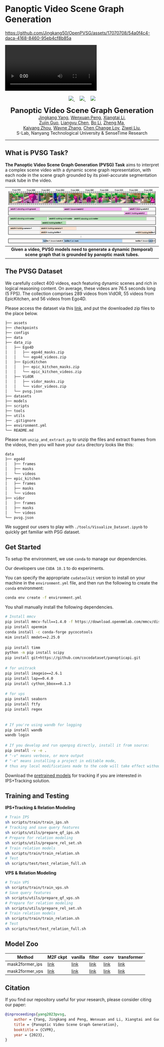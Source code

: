 # Panoptic Video Scene Graph Generation
<p align="center">
  <!-- <img src="./assets/psgtr_long.gif" align="center" width="80%"> -->

https://github.com/Jingkang50/OpenPVSG/assets/17070708/54a0f4c4-daca-4168-8460-95eb4cf8b85a

<video controls>
  <source src="[https://github.com/Jingkang50/OpenPVSG/assets/17070708/54a0f4c4-daca-4168-8460-95eb4cf8b85a](https://github.com/Jingkang50/OpenPVSG/assets/17070708/54a0f4c4-daca-4168-8460-95eb4cf8b85a)" type="video/mp4">
  Your browser does not support the video tag.
</video>

  <p align="center">
  <a href="https://arxiv.org/" target='_blank'>
    <img src="https://img.shields.io/badge/Paper-CVPR%202023-b31b1b?style=flat-square">
  </a>
  &nbsp;&nbsp;&nbsp;
  <a href="https://jingkang50.github.io/PVSG/" target='_blank'>
    <img src="https://img.shields.io/badge/Page-jingkang50/PVSG-228c22?style=flat-square">
  </a>
  &nbsp;&nbsp;&nbsp;
  <a href="https://entuedu-my.sharepoint.com/:f:/r/personal/jingkang001_e_ntu_edu_sg/Documents/PVSG_dataset?csf=1&web=1&e=lTqRxQ" target='_blank'>
    <img src="https://img.shields.io/badge/Data-PVSGDataset-334b7f?style=flat-square">
  </a>
</p>

  <p align="center">
  <font size=5><strong>Panoptic Video Scene Graph Generation</strong></font>
    <br>
        <a href="https://jingkang50.github.io/">Jingkang Yang</a>,
        <a href="https://lilydaytoy.github.io/">Wenxuan Peng</a>,
        <a href="https://lxtgh.github.io/">Xiangtai Li</a>,<br>
        <a href="https://scholar.google.com/citations?user=G8DPsoUAAAAJ&amp;hl=zh-CN">Zujin Guo</a>,
        <a href="https://cliangyu.com/"> Liangyu Chen</a>,
        <a href="https://brianboli.com/">Bo Li</a>,
        <a href="https://www.linkedin.com/in/zheng-ma-4201223a/?originalSubdomain=hk">Zheng Ma</a>,<br>
        <a href="https://kaiyangzhou.github.io/">Kaiyang Zhou</a>,
        <a href="https://bmild.github.io/">Wayne Zhang</a>,
        <a href="https://www.mmlab-ntu.com/person/ccloy/">Chen Change Loy</a>,
        <a href="https://liuziwei7.github.io/">Ziwei Liu</a>,
    <br>
  S-Lab, Nanyang Technological University & SenseTime Research
  </p>
</p>


---
## What is PVSG Task?
<strong>The Panoptic Video Scene Graph Generation (PVSG) Task</strong> aims to interpret a complex scene video with a dynamic scene graph representation, with each node in the scene graph grounded by its pixel-accurate segmentation mask tube in the video.

| ![pvsg.jpg](assets/teaser.png) |
|:--:|
| <b>Given a video, PVSG models need to generate a dynamic (temporal) scene graph that is grounded by panoptic mask tubes.</b>|


## The PVSG Dataset
We carefully collect 400 videos, each featuring dynamic scenes and rich in logical reasoning content. On average, these videos are 76.5 seconds long (5 FPS). The collection comprises 289 videos from VidOR, 55 videos from EpicKitchen, and 56 videos from Ego4D.

Please access the dataset via this [link](), and put the downloaded zip files to the place below.
```
├── assets
├── checkpoints
├── configs
├── data
├── data_zip
│   ├── Ego4D
│   │   ├── ego4d_masks.zip
│   │   └── ego4d_videos.zip
│   ├── EpicKitchen
│   │   ├── epic_kitchen_masks.zip
│   │   └── epic_kitchen_videos.zip
│   ├── VidOR
│   │   ├── vidor_masks.zip
│   │   └── vidor_videos.zip
│   └── pvsg.json
├── datasets
├── models
├── scripts
├── tools
├── utils
├── .gitignore
├── environment.yml
└── README.md
```
Please run `unzip_and_extract.py` to unzip the files and extract frames from the videos, then you will have your `data` directory looks like this:
```
data
├── ego4d
│   ├── frames
│   ├── masks
│   └── videos
├── epic_kitchen
│   ├── frames
│   ├── masks
│   └── videos
├── vidor
│   ├── frames
│   ├── masks
│   └── videos
└── pvsg.json
```

We suggest our users to play with `./tools/Visualize_Dataset.ipynb` to quickly get familiar with PSG dataset.

## Get Started
To setup the environment, we use `conda` to manage our dependencies.

Our developers use `CUDA 10.1` to do experiments.

You can specify the appropriate `cudatoolkit` version to install on your machine in the `environment.yml` file, and then run the following to create the `conda` environment:
```bash
conda env create -f environment.yml
```
You shall manually install the following dependencies.
```bash
# Install mmcv
pip install mmcv-full==1.4.0 -f https://download.openmmlab.com/mmcv/dist/cu101/torch1.7.0/index.html
pip install openmim
conda install -c conda-forge pycocotools
mim install mmdet==2.25.0

pip install timm
python -m pip install scipy
pip install git+https://github.com/cocodataset/panopticapi.git

# for unitrack
pip install imageio==2.6.1
pip install lap==0.4.0
pip install cython_bbox==0.1.3

# for vps
pip install seaborn
pip install ftfy
pip install regex


# If you're using wandb for logging
pip install wandb
wandb login

# If you develop and run openpsg directly, install it from source:
pip install -v -e .
# "-v" means verbose, or more output
# "-e" means installing a project in editable mode,
# thus any local modifications made to the code will take effect without reinstallation.
```

Download the [pretrained models]() for tracking if you are interested in IPS+Tracking solution.


## Training and Testing
**IPS+Tracking & Relation Modeling**
```bash
# Train IPS
sh scripts/train/train_ips.sh
# Tracking and save query features
sh scripts/utils/prepare_qf_ips.sh
# Prepare for relation modeling
sh scripts/utils/prepare_rel_set.sh
# Train relation models
sh scripts/train/train_relation.sh
# Test
sh scripts/test/test_relation_full.sh
```

**VPS & Relation Modeling**
```bash
# Train VPS
sh scripts/train/train_vps.sh
# Save query features
sh scripts/utils/prepare_qf_vps.sh
# Prepare for relation modeling
sh scripts/utils/prepare_rel_set.sh
# Train relation models
sh scripts/train/train_relation.sh
# Test
sh scripts/test/test_relation_full.sh
```
## Model Zoo
Method    | M2F ckpt | vanilla | filter |  conv |  transformer |
---       | ---  | ---  | ---  | ---  | ---  |
mask2former_ips | [link]() | [link]() | [link]() | [link]() | [link]() |
mask2former_vps | [link]() | [link]() | [link]() | [link]() | [link]() |

## Citation
If you find our repository useful for your research, please consider citing our paper:
```bibtex
@inproceedings{yang2023pvsg,
    author = {Yang, Jingkang and Peng, Wenxuan and Li, Xiangtai and Guo, Zujin and Chen, Liangyu and Li, Bo and Ma, Zheng and Zhou, Kaiyang and Zhang, Wayne and Loy, Chen Change and Liu, Ziwei},
    title = {Panoptic Video Scene Graph Generation},
    booktitle = {CVPR},
    year = {2023},
}
```
